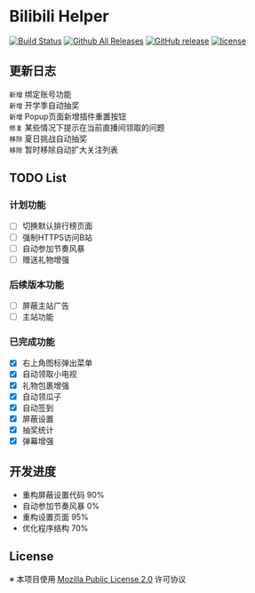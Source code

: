 # Bilibili Helper

[![Build Status](https://travis-ci.org/MoeHero/BilibiliHelper.svg?branch=master)](https://travis-ci.org/MoeHero/BilibiliHelper)
[![Github All Releases](https://img.shields.io/github/downloads/MoeHero/BilibiliHelper/total.svg)](https://github.com/MoeHero/BilibiliHelper/releases)
[![GitHub release](https://img.shields.io/github/release/MoeHero/BilibiliHelper.svg)](https://github.com/MoeHero/BilibiliHelper/releases)
[![license](https://img.shields.io/badge/license-MPL--2.0-blue.svg)](https://github.com/MoeHero/BilibiliHelper/blob/master/LICENSE)

## 更新日志
`新增` 绑定账号功能  
`新增` 开学季自动抽奖  
`新增` Popup页面新增插件重置按钮  
`修复` 某些情况下提示在当前直播间领取的问题  
`移除` 夏日挑战自动抽奖  
`移除` 暂时移除自动扩大关注列表

## TODO List
### 计划功能
- [ ] 切换默认排行榜页面
- [ ] 强制HTTPS访问B站
- [ ] 自动参加节奏风暴
- [ ] 赠送礼物增强

### 后续版本功能
- [ ] 屏蔽主站广告
- [ ] 主站功能

### 已完成功能
- [x] 右上角图标弹出菜单
- [x] 自动领取小电视
- [x] 礼物包裹增强
- [x] 自动领瓜子
- [x] 自动签到
- [x] 屏蔽设置
- [x] 抽奖统计
- [x] 弹幕增强

## 开发进度
- 重构屏蔽设置代码 90%
- 自动参加节奏风暴 0%
- 重构设置页面 95%
- 优化程序结构 70%

## License
※ 本项目使用 [Mozilla Public License 2.0](https://github.com/MoeHero/BilibiliHelper/blob/master/LICENSE) 许可协议